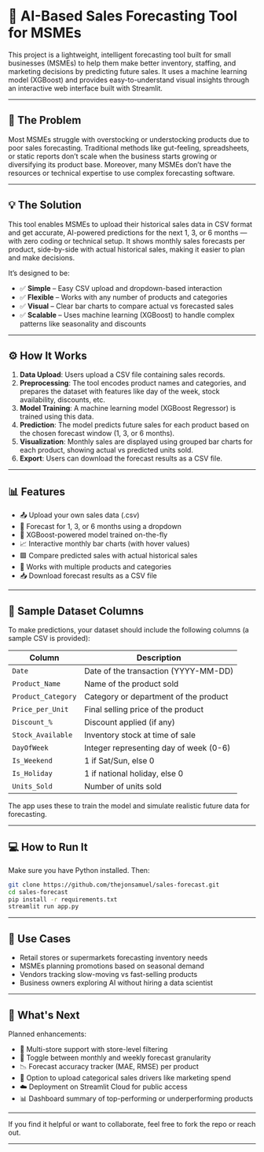 # 🧠 AI-Based Sales Forecasting Tool for MSMEs

This project is a lightweight, intelligent forecasting tool built for small businesses (MSMEs) to help them make better inventory, staffing, and marketing decisions by predicting future sales. It uses a machine learning model (XGBoost) and provides easy-to-understand visual insights through an interactive web interface built with Streamlit.

---

## 🚨 The Problem

Most MSMEs struggle with overstocking or understocking products due to poor sales forecasting. Traditional methods like gut-feeling, spreadsheets, or static reports don’t scale when the business starts growing or diversifying its product base. Moreover, many MSMEs don’t have the resources or technical expertise to use complex forecasting software.

---

## 💡 The Solution

This tool enables MSMEs to upload their historical sales data in CSV format and get accurate, AI-powered predictions for the next 1, 3, or 6 months — with zero coding or technical setup. It shows monthly sales forecasts per product, side-by-side with actual historical sales, making it easier to plan and make decisions.

It’s designed to be:
- ✅ **Simple** – Easy CSV upload and dropdown-based interaction
- ✅ **Flexible** – Works with any number of products and categories
- ✅ **Visual** – Clear bar charts to compare actual vs forecasted sales
- ✅ **Scalable** – Uses machine learning (XGBoost) to handle complex patterns like seasonality and discounts

---

## ⚙️ How It Works

1. **Data Upload**: Users upload a CSV file containing sales records.
2. **Preprocessing**: The tool encodes product names and categories, and prepares the dataset with features like day of the week, stock availability, discounts, etc.
3. **Model Training**: A machine learning model (XGBoost Regressor) is trained using this data.
4. **Prediction**: The model predicts future sales for each product based on the chosen forecast window (1, 3, or 6 months).
5. **Visualization**: Monthly sales are displayed using grouped bar charts for each product, showing actual vs predicted units sold.
6. **Export**: Users can download the forecast results as a CSV file.

---

## 📊 Features

- 📤 Upload your own sales data (.csv)
- 📆 Forecast for 1, 3, or 6 months using a dropdown
- 🧠 XGBoost-powered model trained on-the-fly
- 📈 Interactive monthly bar charts (with hover values)
- 🟩 Compare predicted sales with actual historical sales
- 🧮 Works with multiple products and categories
- 📥 Download forecast results as a CSV file

---

## 🧪 Sample Dataset Columns

To make predictions, your dataset should include the following columns (a sample CSV is provided):

| Column              | Description                                 |
|---------------------|---------------------------------------------|
| `Date`              | Date of the transaction (YYYY-MM-DD)        |
| `Product_Name`      | Name of the product sold                    |
| `Product_Category`  | Category or department of the product       |
| `Price_per_Unit`    | Final selling price of the product          |
| `Discount_%`        | Discount applied (if any)                   |
| `Stock_Available`   | Inventory stock at time of sale             |
| `DayOfWeek`         | Integer representing day of week (0-6)      |
| `Is_Weekend`        | 1 if Sat/Sun, else 0                         |
| `Is_Holiday`        | 1 if national holiday, else 0               |
| `Units_Sold`        | Number of units sold                        |

The app uses these to train the model and simulate realistic future data for forecasting.

---

## 💻 How to Run It

Make sure you have Python installed. Then:

```bash
git clone https://github.com/thejonsamuel/sales-forecast.git
cd sales-forecast
pip install -r requirements.txt
streamlit run app.py
```

---
## 🎯 Use Cases

- Retail stores or supermarkets forecasting inventory needs
- MSMEs planning promotions based on seasonal demand
- Vendors tracking slow-moving vs fast-selling products
- Business owners exploring AI without hiring a data scientist

---

## 🔭 What's Next

Planned enhancements:
- 🏬 Multi-store support with store-level filtering
- 📅 Toggle between monthly and weekly forecast granularity
- 📉 Forecast accuracy tracker (MAE, RMSE) per product
- 🧠 Option to upload categorical sales drivers like marketing spend
- ☁️ Deployment on Streamlit Cloud for public access
- 📊 Dashboard summary of top-performing or underperforming products

---

If you find it helpful or want to collaborate, feel free to fork the repo or reach out.

---
